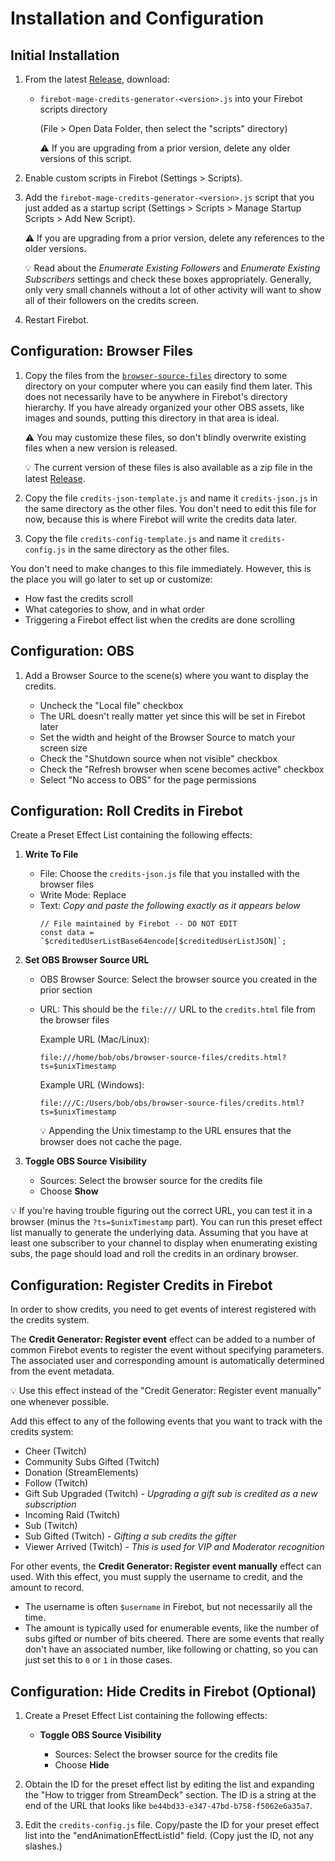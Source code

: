 # Installation and Configuration

## Initial Installation

1. From the latest [Release](https://github.com/TheStaticMage/firebot-mage-credits-generator/releases), download:

    - `firebot-mage-credits-generator-<version>.js` into your Firebot scripts directory

        (File &gt; Open Data Folder, then select the "scripts" directory)

        :warning: If you are upgrading from a prior version, delete any older versions of this script.

2. Enable custom scripts in Firebot (Settings &gt; Scripts).

3. Add the `firebot-mage-credits-generator-<version>.js` script that you just added as a startup script (Settings &gt; Scripts &gt; Manage Startup Scripts &gt; Add New Script).

    :warning: If you are upgrading from a prior version, delete any references to the older versions.

    :bulb: Read about the _Enumerate Existing Followers_ and _Enumerate Existing Subscribers_ settings and check these boxes appropriately. Generally, only very small channels without a lot of other activity will want to show all of their followers on the credits screen.

4. Restart Firebot.

## Configuration: Browser Files

1. Copy the files from the [`browser-source-files`](/browser-source-files/) directory to some directory on your computer where you can easily find them later. This does not necessarily have to be anywhere in Firebot's directory hierarchy. If you have already organized your other OBS assets, like images and sounds, putting this directory in that area is ideal.

    :warning: You may customize these files, so don't blindly overwrite existing files when a new version is released.

    :bulb: The current version of these files is also available as a zip file in the latest [Release](https://github.com/TheStaticMage/firebot-mage-credits-generator/releases).

2. Copy the file `credits-json-template.js` and name it `credits-json.js` in the same directory as the other files. You don't need to edit this file for now, because this is where Firebot will write the credits data later.

3. Copy the file `credits-config-template.js` and name it `credits-config.js` in the same directory as the other files.

  You don't need to make changes to this file immediately. However, this is the place you will go later to set up or customize:

  - How fast the credits scroll
  - What categories to show, and in what order
  - Triggering a Firebot effect list when the credits are done scrolling

## Configuration: OBS

1. Add a Browser Source to the scene(s) where you want to display the credits.

    - Uncheck the "Local file" checkbox
    - The URL doesn't really matter yet since this will be set in Firebot later
    - Set the width and height of the Browser Source to match your screen size
    - Check the "Shutdown source when not visible" checkbox
    - Check the "Refresh browser when scene becomes active" checkbox
    - Select "No access to OBS" for the page permissions

## Configuration: Roll Credits in Firebot

Create a Preset Effect List containing the following effects:

1. **Write To File**

    - File: Choose the `credits-json.js` file that you installed with the browser files
    - Write Mode: Replace
    - Text: _Copy and paste the following exactly as it appears below_
        ```text
        // File maintained by Firebot -- DO NOT EDIT
        const data = `$creditedUserListBase64encode[$creditedUserListJSON]`;
        ```

2. **Set OBS Browser Source URL**

    - OBS Browser Source: Select the browser source you created in the prior section
    - URL: This should be the `file:///` URL to the `credits.html` file from the browser files

        Example URL (Mac/Linux):

        ```text
        file:///home/bob/obs/browser-source-files/credits.html?ts=$unixTimestamp
        ```

        Example URL (Windows):

        ```text
        file:///C:/Users/bob/obs/browser-source-files/credits.html?ts=$unixTimestamp
        ```

        :bulb: Appending the Unix timestamp to the URL ensures that the browser does not cache the page.

3. **Toggle OBS Source Visibility**

    - Sources: Select the browser source for the credits file
    - Choose **Show**

:bulb: If you're having trouble figuring out the correct URL, you can test it in a browser (minus the `?ts=$unixTimestamp` part). You can run this preset effect list manually to generate the underlying data. Assuming that you have at least one subscriber to your channel to display when enumerating existing subs, the page should load and roll the credits in an ordinary browser.

## Configuration: Register Credits in Firebot

In order to show credits, you need to get events of interest registered with the credits system.

The **Credit Generator: Register event** effect can be added to a number of common Firebot events to register the event without specifying parameters. The associated user and corresponding amount is automatically determined from the event metadata.

:bulb: Use this effect instead of the "Credit Generator: Register event manually" one whenever possible.

Add this effect to any of the following events that you want to track with the credits system:

- Cheer (Twitch)
- Community Subs Gifted (Twitch)
- Donation (StreamElements)
- Follow (Twitch)
- Gift Sub Upgraded (Twitch) - _Upgrading a gift sub is credited as a new subscription_
- Incoming Raid (Twitch)
- Sub (Twitch)
- Sub Gifted (Twitch) - _Gifting a sub credits the gifter_
- Viewer Arrived (Twitch) - _This is used for VIP and Moderator recognition_

For other events, the **Credit Generator: Register event manually** effect can used. With this effect, you must supply the username to credit, and the amount to record.

- The username is often `$username` in Firebot, but not necessarily all the time.
- The amount is typically used for enumerable events, like the number of subs gifted or number of bits cheered. There are some events that really don't have an associated number, like following or chatting, so you can just set this to `0` or `1` in those cases.

## Configuration: Hide Credits in Firebot (Optional)

1. Create a Preset Effect List containing the following effects:

    - **Toggle OBS Source Visibility**

        - Sources: Select the browser source for the credits file
        - Choose **Hide**

2. Obtain the ID for the preset effect list by editing the list and expanding the "How to trigger from StreamDeck" section. The ID is a string at the end of the URL that looks like `be44bd33-e347-47bd-b758-f5062e6a35a7`.

3. Edit the `credits-config.js` file. Copy/paste the ID for your preset effect list into the "endAnimationEffectListId" field. (Copy just the ID, not any slashes.)
